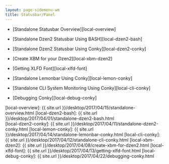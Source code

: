 ```yaml
---
layout: page-sidemenu-wm
title: Statusbar/Panel
---
```


*	[Standalone Statusbar Overview][local-overview]

*	[Standalone Dzen2 Statusbar Using BASH][local-dzen2-bash]

*	[Standalone Dzen2 Statusbar Using Conky][local-dzen2-conky]

*	[Create XBM for your Dzen2][local-xbm-dzen2]

*	[Getting XLFD Font][local-xlfd-font]

*	[Standalone Lemonbar Using Conky][local-lemon-conky]

*	[Standalone CLI System Monitoring Using Conky][local-cli-conky]

*	[Debugging Conky][local-debug-conky]

[//]: <> ( -- -- -- links below -- -- -- )

[local-overview]:    {{ site.url }}/desktop/2017/04/15/standalone-overview.html
[local-dzen2-bash]:  {{ site.url }}/desktop/2017/04/01/standalone-dzen2-bash.html  
[local-dzen2-conky]: {{ site.url }}/desktop/2017/04/11/standalone-dzen2-conky.html
[local-lemon-conky]: {{ site.url }}/desktop/2017/04/14/standalone-lemonbar-conky.html
[local-cli-conky]:   {{ site.url }}/desktop/2017/04/12/standalone-cli-conky.html
[local-xbm-dzen2]:   {{ site.url }}/desktop/2017/04/08/create-xbm-for-dzen2.html
[local-xlfd-font]:   {{ site.url }}/desktop/2017/04/13/getting-xlfd-font.html
[local-debug-conky]: {{ site.url }}/desktop/2017/04/22/debugging-conky.html
